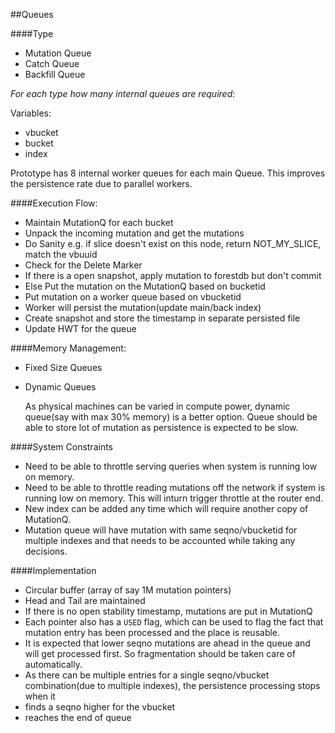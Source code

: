 ##Queues

####Type

- Mutation Queue
- Catch Queue
- Backfill Queue


_For each type how many internal queues are required:_

Variables:
- vbucket
- bucket
- index

Prototype has 8 internal worker queues for each main Queue.
This improves the persistence rate due to parallel workers.

####Execution Flow:

- Maintain MutationQ for each bucket
- Unpack the incoming mutation and get the mutations
- Do Sanity e.g. if slice doesn't exist on this node, return NOT\_MY\_SLICE, match the vbuuid 
- Check for the Delete Marker
- If there is a open snapshot, apply mutation to forestdb but don't commit
- Else Put the mutation on the MutationQ based on bucketid
 - Put mutation on a worker queue based on vbucketid
 - Worker will persist the mutation(update main/back index)
- Create snapshot and store the timestamp in separate persisted file
- Update HWT for the queue


####Memory Management:

- Fixed Size Queues


- Dynamic Queues 

  As physical machines can be varied in compute power, dynamic queue(say with max 30% memory) is a better option.
  Queue should be able to store lot of mutation as persistence is expected to be slow.
  
####System Constraints

- Need to be able to throttle serving queries when system is running low on memory.
- Need to be able to throttle reading mutations off the network if system is running low on memory. This will inturn trigger throttle at the router end.
- New index can be added any time which will require another copy of MutationQ.
- Mutation queue will have mutation with same seqno/vbucketid for multiple indexes and that needs to be accounted while taking any decisions.


####Implementation
- Circular buffer (array of say 1M mutation pointers)
- Head and Tail are maintained
- If there is no open stability timestamp, mutations are put in MutationQ
- Each pointer also has a `USED` flag, which can be used to flag the fact that mutation entry has been processed and the place is reusable.
- It is expected that lower seqno mutations are ahead in the queue and will get processed first. So fragmentation should be taken care of automatically.
- As there can be multiple entries for a single seqno/vbucket combination(due to multiple indexes), the persistence processing stops when it
 - finds a seqno higher for the vbucket
 - reaches the end of queue


